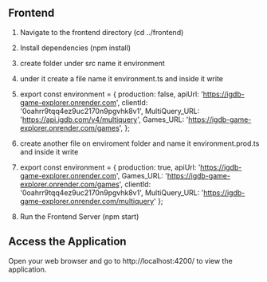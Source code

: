 
## Frontend

1. Navigate to the frontend directory (cd ../frontend)
2. Install dependencies (npm install)
3. create folder under src  name it environment
4. under it create a file name it environment.ts and inside it write
5.  export const environment = {
  production: false,
  apiUrl: 'https://igdb-game-explorer.onrender.com',
  clientId: '0oahrr9tqq4ez9uc2170n9pgvhk8v1',
  MultiQuery_URL: 'https://api.igdb.com/v4/multiquery',
  Games_URL: 'https://igdb-game-explorer.onrender.com/games',
};

6. create another file on enviroment folder and name it environment.prod.ts and inside it write
7. export const environment = {
  production: true,
  apiUrl: 'https://igdb-game-explorer.onrender.com',
  Games_URL: 'https://igdb-game-explorer.onrender.com/games',
  clientId: '0oahrr9tqq4ez9uc2170n9pgvhk8v1',
  MultiQuery_URL: 'https://igdb-game-explorer.onrender.com/multiquery'
};

8. Run the Frontend Server (npm start)


## Access the Application

Open your web browser and go to  http://localhost:4200/ to view the application.
